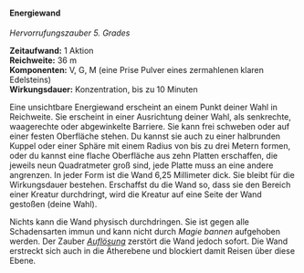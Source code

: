 #### Energiewand
<!-- markdownlint-disable link-image-reference-definitions -->
<!-- spell-checker:words added amount avoids casting concentration damage different duration emphasis ends english false formula hour halves hours kommagetrennt mechanics minutes reaction ritual same saving school somatic special spell throw true wording wotc -->
[_metadata_:spell_name]:- "Energiewand"
[_metadata_:spell_name_english]:- "Wall of Force"
[_metadata_:spell_school]:- "Hervorrufungszauber"
[_metadata_:spell_level]:- "5"
[_metadata_:casting_time_amount]:- "1"
[_metadata_:casting_time_unit]:- "Aktion"
[_metadata_:ritual]:- "false"
[_metadata_:range]:- "36 m"
[_metadata_:target]:- "eine unsichtbare Energiewand"
[_metadata_:components_verbal]:- "true"
[_metadata_:components_somatic]:- "true"
[_metadata_:components_material]:- "true"
[_metadata_:components_material_description]:- "eine Prise Pulver eines zermahlenen klaren Edelsteins"
[_metadata_:concentration]:- "true"
[_metadata_:duration]:- "10 Minuten"
[_metadata_:compared_to_wotc_srd_5.1]:- "mechanics_same_wording_same"
[_metadata_:compared_to_a5e_srd]:- "mechanics_different_wording_different"
<!-- markdownlint-disable-next-line no-emphasis-as-heading -->
_Hervorrufungszauber 5. Grades_

**Zeitaufwand:** 1 Aktion \
**Reichweite:** 36 m \
**Komponenten:** V, G, M (eine Prise Pulver eines zermahlenen klaren Edelsteins) \
**Wirkungsdauer:** Konzentration, bis zu 10 Minuten

Eine unsichtbare Energiewand erscheint an einem Punkt deiner Wahl in Reichweite.
Sie erscheint in einer Ausrichtung deiner Wahl, als senkrechte, waagerechte oder abgewinkelte Barriere.
Sie kann frei schweben oder auf einer festen Oberfläche stehen.
Du kannst sie auch zu einer halbrunden Kuppel oder einer Sphäre mit einem Radius von bis zu drei Metern formen, oder du kannst eine flache Oberfläche aus zehn Platten erschaffen, die jeweils neun Quadratmeter groß sind, jede Platte muss an eine andere angrenzen.
In jeder Form ist die Wand 6,25 Millimeter dick.
Sie bleibt für die Wirkungsdauer bestehen.
Erschaffst du die Wand so, dass sie den Bereich einer Kreatur durchdringt, wird die Kreatur auf eine Seite der Wand gestoßen (deine Wahl).

Nichts kann die Wand physisch durchdringen.
Sie ist gegen alle Schadensarten immun und kann nicht durch _Magie bannen_ aufgehoben werden.
Der Zauber _[Auflösung](#Aufloesung_auflösung)_ zerstört die Wand jedoch sofort.
Die Wand erstreckt sich auch in die Ätherebene und blockiert damit Reisen über diese Ebene.
